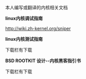 本人编写或翻译的内核相关文档

**linux内核调试指南**

http://wiki.zh-kernel.org/sniper

**linux内核测试指南**

下载栏有下载

**BSD ROOTKIT 设计--内核黑客指引书**

下载栏有下载